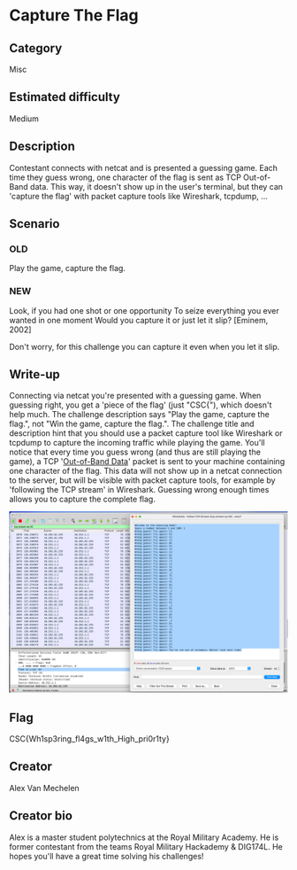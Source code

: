 # Capture The Flag

## Category
Misc

## Estimated difficulty
Medium

## Description
Contestant connects with netcat and is presented a guessing game. Each time they guess wrong, one character of the flag is sent as TCP Out-of-Band data. This way, it doesn't show up in the user's terminal, but they can 'capture the flag' with packet capture tools like Wireshark, tcpdump, ...

## Scenario
### OLD
Play the game, capture the flag.
### NEW
Look, if you had one shot or one opportunity
To seize everything you ever wanted in one moment
Would you capture it or just let it slip?
[Eminem, 2002]

Don't worry, for this challenge you can capture it even when you let it slip.

## Write-up

Connecting via netcat you're presented with a guessing game. When guessing right, you get a 'piece of the flag' (just "CSC{"), which doesn't help much. The challenge description says "Play the game, capture the flag.", not "Win the game, capture the flag.". The challenge title and description hint that you should use a packet capture tool like Wireshark or tcpdump to capture the incoming traffic while playing the game. You'll notice that every time you guess wrong (and thus are still playing the game), a TCP '[Out-of-Band Data](https://www.gnu.org/software/libc/manual/html_node/Out_002dof_002dBand-Data.html)' packet is sent to your machine containing one character of the flag. This data will not show up in a netcat connection to the server, but will be visible with packet capture tools, for example by 'following the TCP stream' in Wireshark. Guessing wrong enough times allows you to capture the complete flag.

![Wireshark Capture](./Resources/wireshark.png)

## Flag
CSC{Wh1sp3ring_fl4gs_w1th_High_pri0r1ty}

## Creator
Alex Van Mechelen

## Creator bio
Alex is a master student polytechnics at the Royal Military Academy. He is former contestant from the teams Royal Military Hackademy & DIG174L. He hopes you'll have a great time solving his challenges!

